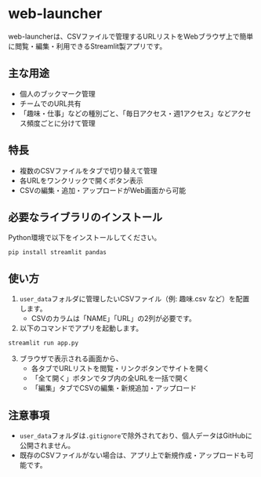 # web-launcher

web-launcherは、CSVファイルで管理するURLリストをWebブラウザ上で簡単に閲覧・編集・利用できるStreamlit製アプリです。

## 主な用途
- 個人のブックマーク管理
- チームでのURL共有
- 「趣味・仕事」などの種別ごと、「毎日アクセス・週1アクセス」などアクセス頻度ごとに分けて管理

## 特長
- 複数のCSVファイルをタブで切り替えて管理
- 各URLをワンクリックで開くボタン表示
- CSVの編集・追加・アップロードがWeb画面から可能

## 必要なライブラリのインストール
Python環境で以下をインストールしてください。

```
pip install streamlit pandas
```

## 使い方
1. `user_data`フォルダに管理したいCSVファイル（例: 趣味.csv など）を配置します。
    - CSVのカラムは「NAME」「URL」の2列が必要です。
2. 以下のコマンドでアプリを起動します。

```
streamlit run app.py
```

3. ブラウザで表示される画面から、
    - 各タブでURLリストを閲覧・リンクボタンでサイトを開く
    - 「全て開く」ボタンでタブ内の全URLを一括で開く
    - 「編集」タブでCSVの編集・新規追加・アップロード

## 注意事項
- `user_data`フォルダは`.gitignore`で除外されており、個人データはGitHubに公開されません。
- 既存のCSVファイルがない場合は、アプリ上で新規作成・アップロードも可能です。